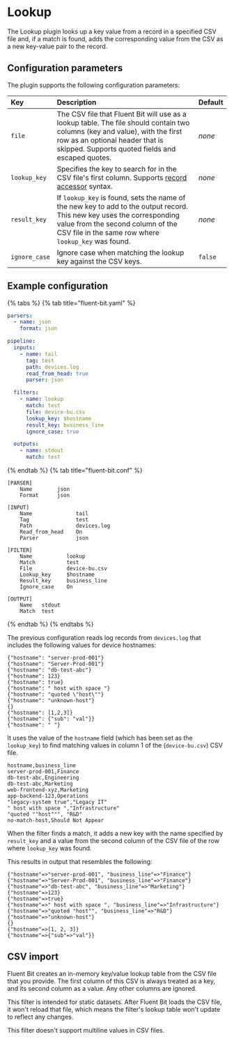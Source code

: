# Lookup

The Lookup plugin looks up a key value from a record in a specified CSV file and, if a match is found, adds the corresponding value from the CSV as a new key-value pair to the record.

## Configuration parameters

The plugin supports the following configuration parameters:

| Key | Description | Default |
| :-- | :---------- | :------ |
| `file` | The CSV file that Fluent Bit will use as a lookup table. The file should contain two columns (key and value), with the first row as an optional header that is skipped. Supports quoted fields and escaped quotes. | _none_ |
| `lookup_key` | Specifies the key to search for in the CSV file's first column. Supports [record accessor](../administration/configuring-fluent-bit/classic-mode/record-accessor) syntax. | _none_ |
| `result_key` | If `lookup_key` is found, sets the name of the new key to add to the output record. This new key uses the corresponding value from the second column of the CSV file in the same row where `lookup_key` was found.  | _none_ |
| `ignore_case` | Ignore case when matching the lookup key against the CSV keys. | `false` |

## Example configuration

{% tabs %}
{% tab title="fluent-bit.yaml" %}

```yaml
parsers:
  - name: json
    format: json

pipeline:
  inputs:
    - name: tail
      tag: test
      path: devices.log
      read_from_head: true
      parser: json

  filters:
    - name: lookup
      match: test
      file: device-bu.csv
      lookup_key: $hostname
      result_key: business_line
      ignore_case: true

  outputs:
    - name: stdout
      match: test
```

{% endtab %}
{% tab title="fluent-bit.conf" %}

```text
[PARSER]
    Name        json
    Format      json

[INPUT]
    Name              tail
    Tag               test
    Path              devices.log
    Read_from_head    On
    Parser            json

[FILTER]
    Name           lookup
    Match          test
    File           device-bu.csv
    Lookup_key     $hostname
    Result_key     business_line
    Ignore_case    On

[OUTPUT]
    Name   stdout
    Match  test
```

{% endtab %}
{% endtabs %}

The previous configuration reads log records from `devices.log` that includes the following values for device hostnames:

```text
{"hostname": "server-prod-001"}
{"hostname": "Server-Prod-001"}
{"hostname": "db-test-abc"}
{"hostname": 123}
{"hostname": true}
{"hostname": " host with space "}
{"hostname": "quoted \"host\""}
{"hostname": "unknown-host"}
{}
{"hostname": [1,2,3]}
{"hostname": {"sub": "val"}}
{"hostname": " "}
```

It uses the value of the `hostname` field (which has been set as the `lookup_key`) to find matching values in column 1 of the  (`device-bu.csv`) CSV file.

```text
hostname,business_line
server-prod-001,Finance
db-test-abc,Engineering
db-test-abc,Marketing
web-frontend-xyz,Marketing
app-backend-123,Operations
"legacy-system true","Legacy IT"
" host with space ","Infrastructure"
"quoted ""host""", "R&D"
no-match-host,Should Not Appear
```

When the filter finds a match, it adds a new key with the name specified by `result_key` and a value from the second column of the CSV file of the row where `lookup_key` was found.

This results in output that resembles the following:

```text
{"hostname"=>"server-prod-001", "business_line"=>"Finance"}
{"hostname"=>"Server-Prod-001", "business_line"=>"Finance"}
{"hostname"=>"db-test-abc", "business_line"=>"Marketing"}
{"hostname"=>123}
{"hostname"=>true}
{"hostname"=>" host with space ", "business_line"=>"Infrastructure"}
{"hostname"=>"quoted "host"", "business_line"=>"R&D"}
{"hostname"=>"unknown-host"}
{}
{"hostname"=>[1, 2, 3]}
{"hostname"=>{"sub"=>"val"}}
```

## CSV import


Fluent Bit creates an in-memory key/value lookup table from the CSV file that you provide. The first column of this CSV is always treated as a key, and its second column as a value. Any other columns are ignored.

This filter is intended for static datasets. After Fluent Bit loads the CSV file, it won't reload that file, which means the filter's lookup table won't update to reflect any changes.

This filter doesn't support multiline values in CSV files.
